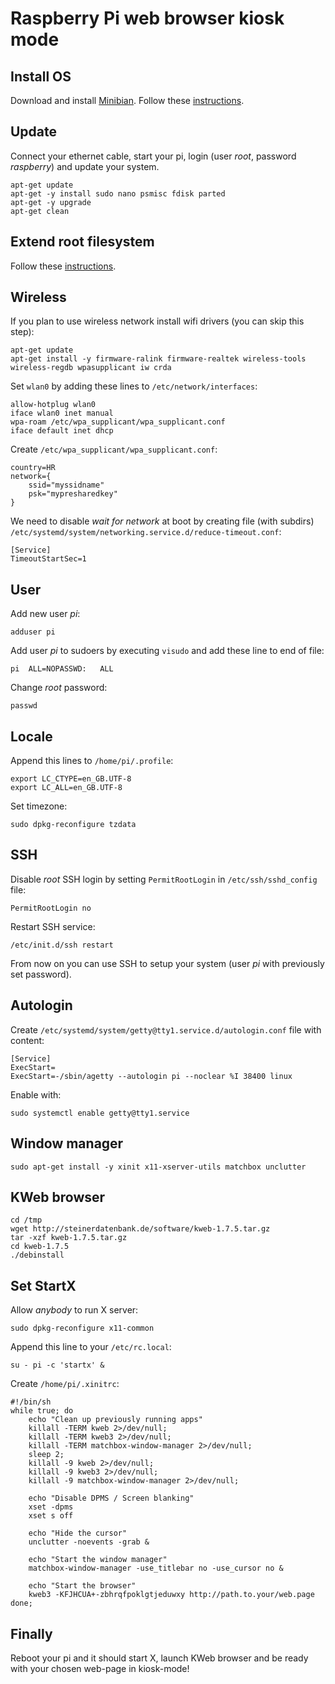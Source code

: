 Raspberry Pi web browser kiosk mode
===================================

## Install OS

Download and install [Minibian](https://minibianpi.wordpress.com/). Follow these [instructions](https://www.raspberrypi.org/documentation/installation/installing-images/).

## Update

Connect your ethernet cable, start your pi, login (user *root*, password *raspberry*) and update your system.

	apt-get update
	apt-get -y install sudo nano psmisc fdisk parted
	apt-get -y upgrade
	apt-get clean

## Extend root filesystem

Follow these [instructions](https://www.raspberrypi.org/forums/viewtopic.php?f=51&t=45265).

## Wireless

If you plan to use wireless network install wifi drivers (you can skip this step):

	apt-get update
	apt-get install -y firmware-ralink firmware-realtek wireless-tools wireless-regdb wpasupplicant iw crda

Set `wlan0` by adding these lines to `/etc/network/interfaces`:

	allow-hotplug wlan0
	iface wlan0 inet manual
	wpa-roam /etc/wpa_supplicant/wpa_supplicant.conf
	iface default inet dhcp

Create `/etc/wpa_supplicant/wpa_supplicant.conf`:

	country=HR
	network={
		ssid="myssidname"
		psk="mypresharedkey"
	}

We need to disable *wait for network* at boot by creating file (with subdirs) `/etc/systemd/system/networking.service.d/reduce-timeout.conf`:

	[Service]
	TimeoutStartSec=1

## User

Add new user *pi*:

	adduser pi

Add user *pi* to sudoers by executing `visudo` and add these line to end of file:

	pi	ALL=NOPASSWD:	ALL

Change *root* password:

	passwd


## Locale

Append this lines to `/home/pi/.profile`:

	export LC_CTYPE=en_GB.UTF-8
	export LC_ALL=en_GB.UTF-8

Set timezone:

	sudo dpkg-reconfigure tzdata

## SSH

Disable *root* SSH login by setting `PermitRootLogin` in `/etc/ssh/sshd_config` file:

	PermitRootLogin no

Restart SSH service:

	/etc/init.d/ssh restart

From now on you can use SSH to setup your system (user *pi* with previously set password).

## Autologin

Create `/etc/systemd/system/getty@tty1.service.d/autologin.conf` file with content:

	[Service]
	ExecStart=
	ExecStart=-/sbin/agetty --autologin pi --noclear %I 38400 linux

Enable with:

	sudo systemctl enable getty@tty1.service

## Window manager

	sudo apt-get install -y xinit x11-xserver-utils matchbox unclutter

## KWeb browser

	cd /tmp
	wget http://steinerdatenbank.de/software/kweb-1.7.5.tar.gz
	tar -xzf kweb-1.7.5.tar.gz
	cd kweb-1.7.5
	./debinstall

## Set StartX

Allow *anybody* to run X server:

	sudo dpkg-reconfigure x11-common

Append this line to your `/etc/rc.local`:

	su - pi -c 'startx' &

Create `/home/pi/.xinitrc`:

	#!/bin/sh
	while true; do
		echo "Clean up previously running apps"
		killall -TERM kweb 2>/dev/null;
		killall -TERM kweb3 2>/dev/null;
		killall -TERM matchbox-window-manager 2>/dev/null;
		sleep 2;
		killall -9 kweb 2>/dev/null;
		killall -9 kweb3 2>/dev/null;
		killall -9 matchbox-window-manager 2>/dev/null;

		echo "Disable DPMS / Screen blanking"
		xset -dpms
		xset s off

		echo "Hide the cursor"
		unclutter -noevents -grab &

		echo "Start the window manager"
		matchbox-window-manager -use_titlebar no -use_cursor no &

		echo "Start the browser"
		kweb3 -KFJHCUA+-zbhrqfpoklgtjeduwxy http://path.to.your/web.page
	done;

## Finally

Reboot your pi and it should start X, launch KWeb browser and be ready with your chosen web-page in kiosk-mode!

